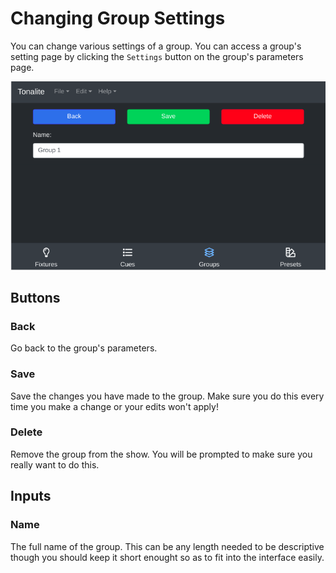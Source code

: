 # Changing Group Settings

You can change various settings of a group.
You can access a group's setting page by clicking the `Settings` button on the group's parameters page.

![Group settings page](../images/group_settings.png)

## Buttons

### Back

Go back to the group's parameters.

### Save

Save the changes you have made to the group. Make sure you do this every time you make a change or your edits won't apply!

### Delete

Remove the group from the show. You will be prompted to make sure you really want to do this.

## Inputs

### Name

The full name of the group. This can be any length needed to be descriptive though you should keep it short enought so as to fit into the interface easily.
